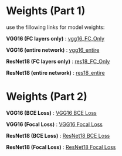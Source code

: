 # Weights (Part 1)
use the fillowing links for model weights:

**VGG16 (FC layers only)** : [vgg16_FC_Only](https://drive.google.com/file/d/1gfmvWBnmoJCTUXZZHS5ldtgmbCacPd8h/view?usp=sharing)

**VGG16 (entire network)** : [vgg16_entire](https://drive.google.com/file/d/1D2_7JlMQf3UVSMgyqJw1mAsDq1aC1reo/view?usp=sharing)

**ResNet18 (FC layers only)** : [res18_FC_Only](https://drive.google.com/file/d/1LX3uqye6nLtGWxF_qZAz6pSlf4Ufki1z/view?usp=sharing)

**ResNet18 (entire network)** : [res18_entire](https://drive.google.com/file/d/1yTxzCfUYlKAVWKsJZ6uJdPKImp1MRiZx/view?usp=sharing)

# Weights (Part 2)


**VGG16 (BCE Loss)** : [VGG16 BCE Loss](https://drive.google.com/file/d/10rrJQEAYnIPzOsAnFjVyouZAnddoZ7jx/view?usp=sharing)

**VGG16 (Focal Loss)** : [VGG16 Focal Loss](https://drive.google.com/file/d/1aPfsteOSFb4dsEgDokKRHbyo5en4hiy0/view?usp=sharing)

**ResNet18 (BCE Loss)** : [ResNet18 BCE Loss](https://drive.google.com/file/d/1e0pPJnXQLBTvEvme_sn4e34SDQJqEGTC/view?usp=sharing)

**ResNet18 (Focal Loss)** : [ResNet18 Focal Loss](https://drive.google.com/file/d/1zFv0r7wwDcmTooMN1wTcgOgh14Vm1mFX/view?usp=sharing)
